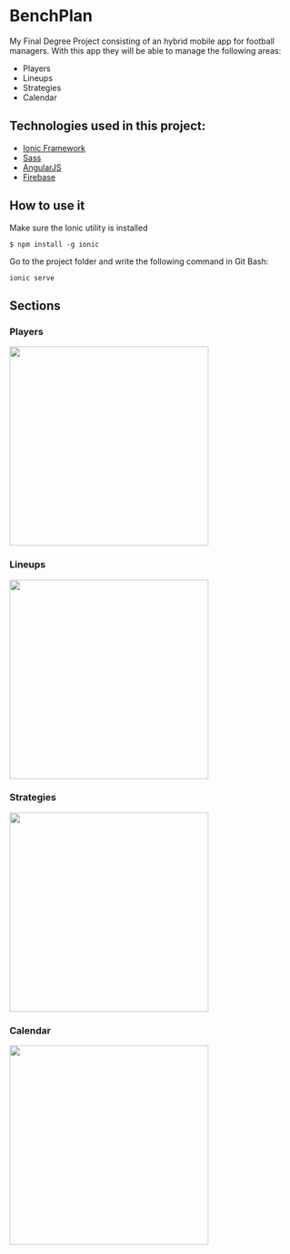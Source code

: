 # BenchPlan
My Final Degree Project consisting of an hybrid mobile app for football managers. With this app they will be able to manage the following areas:
* Players
* Lineups
* Strategies
* Calendar

## Technologies used in this project:
* [Ionic Framework](http://ionicframework.com/)
* [Sass](http://sass-lang.com/)
* [AngularJS](https://angularjs.org/)
* [Firebase](https://www.firebase.com/)


## How to use it
Make sure the Ionic utility is installed

`$ npm install -g ionic`

Go to the project folder and write the following command in Git Bash:

`ionic serve`

## Sections
### Players
<img height="350px" src="https://github.com/alvarobelmonte/BenchPlan/blob/master/players.jpg"/><br>
### Lineups
<img height="350px" src="https://github.com/alvarobelmonte/BenchPlan/blob/master/lineups.jpg"/><br>
### Strategies
<img height="350px" src="https://github.com/alvarobelmonte/BenchPlan/blob/master/strategies.jpg"/><br>
### Calendar
<img height="350px" src="https://github.com/alvarobelmonte/BenchPlan/blob/master/calendar.jpg"/><br>
